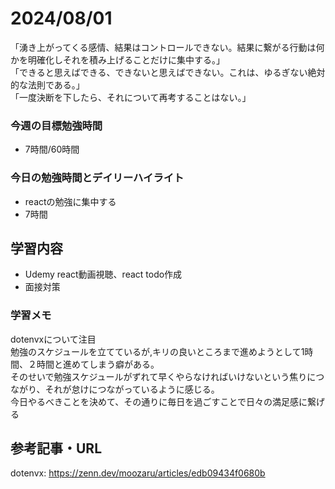 # 2024/08/01
「湧き上がってくる感情、結果はコントロールできない。結果に繋がる行動は何かを明確化しそれを積み上げることだけに集中する。」  
「できると思えばできる、できないと思えばできない。これは、ゆるぎない絶対的な法則である。」  
「一度決断を下したら、それについて再考することはない。」  
### 今週の目標勉強時間
- 7時間/60時間

### 今日の勉強時間とデイリーハイライト
- reactの勉強に集中する
- 7時間

## 学習内容
- Udemy react動画視聴、react todo作成
- 面接対策

### 学習メモ
dotenvxについて注目  
勉強のスケジュールを立てているが,キリの良いところまで進めようとして1時間、２時間と進めてしまう癖がある。  
そのせいで勉強スケジュールがずれて早くやらなければいけないという焦りにつながり、それが怠けにつながっているように感じる。  
今日やるべきことを決めて、その通りに毎日を過ごすことで日々の満足感に繋げる  
## 参考記事・URL
dotenvx: <https://zenn.dev/moozaru/articles/edb09434f0680b>